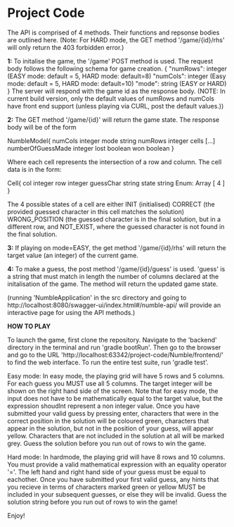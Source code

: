 # Project Code
The API is comprised of 4 methods. Their functions and repsonse bodies are outlined here. (Note: For HARD mode, the GET method '/game/{id}/rhs' will only return the 403 forbidden error.)

**1:** To initalise the game, the '/game' POST method is used. The request body follows the following schema for game creation.
{
  "numRows": integer (EASY mode: default = 5, HARD mode: default=8)
  "numCols": integer (Easy mode: default = 5, HARD mode: default=10)
  "mode": string  (EASY or HARD)
}
The server will respond with the game id as the response body.
(NOTE: In current build version, only the default values of numRows and numCols have front end support (unless playing via CURL, post the default values.))

**2:** The GET method '/game/{id}' will return the game state. The response body will be of the form 

NumbleModel{
numCols	integer
mode	string
numRows	integer
cells	[...]
numberOfGuessMade integer
lost	boolean
won	boolean
} 

Where each cell represents the intersection of a row and column. The cell data is in the form:

Cell{
col	integer
row	integer
guessChar string
state	string
Enum:
Array [ 4 ]
}

The 4 possible states of a cell are either INIT (initialised) CORRECT (the provided guessed character in this cell matches the solution)
WRONG_POSITION (the guessed character is in the final solution, but in a different row, and NOT_EXIST, where the guessed character is not
found in the final solution.

**3:** If playing on mode=EASY, the get method '/game/{id}/rhs' will return the target value (an integer) of the current game.


**4:** To make a guess, the post method '/game/{id}/guess' is used. 'guess' is a string that must match in length the number of columns declared at
the initalisation of the game.  The method will return the updated game state.

(running 'NumbleApplication' in the src directory and going to http://localhost:8080/swagger-ui/index.html#/numble-api/
will provide an interactive page for using the API methods.)


**HOW TO PLAY**

To launch the game, first clone the repository. Navigate to the 'backend' directory in the terminal and run 'gradle bootRun'. Then go to the browser and go to the URL 'http://localhost:63342/project-code/Numble/frontend/' to find the web interface. To run the entire test suite, run 'gradle test'.

Easy mode: In easy mode, the playing grid will have 5 rows and 5 columns. For each guess you MUST use all 5 columns. The target integer will be shown on the right hand side of the screen. Note that for easy mode, the input does not have to be mathematically equal to the target value, but the expression shoudlnt represent a non integer value. Once you have submitted your valid guess by pressing enter, characters that were in the correct position in the solution will be coloured green, characters that appear in the solution, but not in the position of your guess, will appear yellow. Characters that are not included in the solution at all will be marked grey. Guess the solution before you run out of rows to win the game.

Hard mode: In hardmode, the playing grid will have 8 rows and 10 columns. You must provide a valid mathematical expression with an equality operator '='. The left hand and right hand side of your guess must be equal to eachother. Once you have submitted your first valid guess, any hints that you recieve in terms of characters marked green or yellow MUST be included in your subsequent guesses, or else they will be invalid. Guess the solution string before you run out of rows to win the game! 

Enjoy! 

